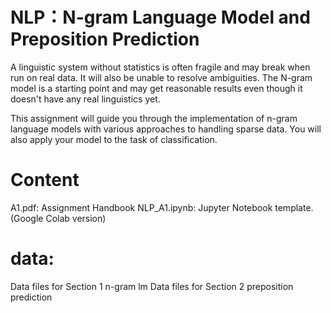 # NLP：N-gram Language Model and Preposition Prediction
A linguistic system without statistics is often fragile and may break when run on real data. It will also be unable to resolve ambiguities. The N-gram model is a starting point and may get reasonable results even though it doesn't have any real linguistics yet.

This assignment will guide you through the implementation of n-gram language models with various approaches to handling sparse data. You will also apply your model to the task of classification.

# Content
A1.pdf: Assignment Handbook
NLP_A1.ipynb: Jupyter Notebook template. (Google Colab version)

# data:
Data files for Section 1 n-gram lm
Data files for Section 2 preposition prediction
